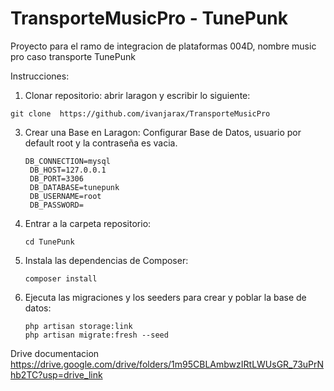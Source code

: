 # TransporteMusicPro - TunePunk
Proyecto para el ramo de integracion de plataformas 004D, nombre music pro caso transporte
TunePunk

Instrucciones:
1. Clonar repositorio: abrir laragon y escribir lo siguiente:
  ```   
  git clone  https://github.com/ivanjarax/TransporteMusicPro 
  ```
3. Crear una Base en Laragon:
   Configurar Base de Datos, usuario por default root y la contraseña es vacia.
   ```
   DB_CONNECTION=mysql
    DB_HOST=127.0.0.1
    DB_PORT=3306
    DB_DATABASE=tunepunk
    DB_USERNAME=root
    DB_PASSWORD=
    ```
4. Entrar a la carpeta repositorio:<br>
   ```
   cd TunePunk
   ```
5. Instala las dependencias de Composer:<br>
   ```
   composer install
   ```
7. Ejecuta las migraciones y los seeders para crear y poblar la base de datos:<br>
    ```
    php artisan storage:link
    php artisan migrate:fresh --seed
    ```
Drive documentacion https://drive.google.com/drive/folders/1m95CBLAmbwzIRtLWUsGR_73uPrNhb2TC?usp=drive_link
